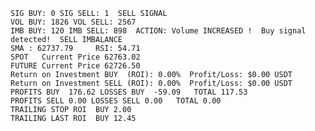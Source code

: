     SIG BUY: 0 SIG SELL: 1  SELL SIGNAL
    VOL BUY: 1826 VOL SELL: 2567
    IMB BUY: 120 IMB SELL: 898  ACTION: Volume INCREASED !  Buy signal detected!  SELL IMBALANCE
    SMA : 62737.79     RSI: 54.71
    SPOT   Current Price 62763.02
    FUTURE Current Price 62726.50
    Return on Investment BUY  (ROI): 0.00%  Profit/Loss: $0.00 USDT
    Return on Investment SELL (ROI): 0.00%  Profit/Loss: $0.00 USDT
    PROFITS BUY  176.62 LOSSES BUY  -59.09   TOTAL 117.53
    PROFITS SELL 0.00 LOSSES SELL 0.00   TOTAL 0.00
    TRAILING STOP ROI  BUY 2.00
    TRAILING LAST ROI  BUY 12.45
